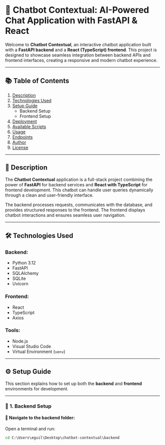 # 🤖 **Chatbot Contextual: AI-Powered Chat Application with FastAPI & React**

Welcome to **Chatbot Contextual**, an interactive chatbot application built with a **FastAPI backend** and a **React (TypeScript) frontend**. This project is designed to showcase seamless integration between backend APIs and frontend interfaces, creating a responsive and modern chatbot experience.

---

## 📚 **Table of Contents**
1. [Description](#description)
2. [Technologies Used](#technologies-used)
3. [Setup Guide](#setup-guide)
    - Backend Setup
    - Frontend Setup
4. [Deployment](#deployment)
5. [Available Scripts](#available-scripts)
6. [Usage](#usage)
7. [Endpoints](#endpoints)
8. [Author](#author)
9. [License](#license)

---

## 📝 **Description**

The **Chatbot Contextual** application is a full-stack project combining the power of **FastAPI** for backend services and **React with TypeScript** for frontend development. This chatbot can handle user queries dynamically through a clean and user-friendly interface.

The backend processes requests, communicates with the database, and provides structured responses to the frontend. The frontend displays chatbot interactions and ensures seamless user navigation.

---

## 🛠️ **Technologies Used**

### **Backend:**
- Python 3.12
- FastAPI
- SQLAlchemy
- SQLite
- Uvicorn

### **Frontend:**
- React
- TypeScript
- Axios

### **Tools:**
- Node.js
- Visual Studio Code
- Virtual Environment (`venv`)

---

## ⚙️ **Setup Guide**

This section explains how to set up both the **backend** and **frontend** environments for development.

---

### 🔹 **1. Backend Setup**

#### 📍 **Navigate to the backend folder:**
Open a terminal and run:
```cmd
cd C:\Users\eguil\Desktop\chatbot-contextual\backend

